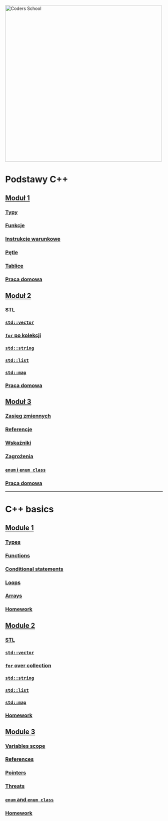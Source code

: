 <a href="https://coders.school">
    <img width="500" data-src="coders_school_logo.png" src="coders_school_logo.png" alt="Coders School" class="plain">
</a>

# Podstawy C++

## [Moduł 1](module1/index.pl.html)

### [Typy](module1/01_types.pl.md)

### [Funkcje](module1/02_functions.pl.md)

### [Instrukcje warunkowe](module1/03_branches.pl.md)

### [Pętle](module1/04_loops.pl.md)

### [Tablice](module1/05_arrays.pl.md)

### [Praca domowa](module1/06_homework.pl.md)

## [Moduł 2](module2/index.pl.html)

### [STL](module2/01_stl_intro.pl.md)

### [`std::vector`](module2/02_vector.pl.md)

### [`for` po kolekcji](module2/03_range_for.pl.md)

### [`std::string`](module2/04_string.pl.md)

### [`std::list`](module2/05_list.pl.md)

### [`std::map`](module2/06_map.pl.md)

### [Praca domowa](module2/07_homework.pl.md)

## [Moduł 3](module3/index.pl.html)

### [Zasięg zmiennych](module3/01_scopes.pl.md)

### [Referencje](module3/02_references.pl.md)

### [Wskaźniki](module3/03_pointers.pl.md)

### [Zagrożenia](module3/04_hazards.pl.md)

### [`enum` i `enum class`](module3/05_enums.pl.md)

### [Praca domowa](module3/07_homework.pl.md)

___

# C++ basics

## [Module 1](module1/index.en.html)

### [Types](module1/01_types.en.md)

### [Functions](module1/02_functions.en.md)

### [Conditional statements](module1/03_branches.en.md)

### [Loops](module1/04_loops.en.md)

### [Arrays](module1/05_arrays.en.md)

### [Homework](module1/06_homework.en.md)

## [Module 2](module2/index.en.html)

### [STL](module2/01_stl_intro.en.md)

### [`std::vector`](module2/02_vector.en.md)

### [`for` over collection](module2/03_range_for.en.md)

### [`std::string`](module2/04_string.en.md)

### [`std::list`](module2/05_list.en.md)

### [`std::map`](module2/06_map.en.md)

### [Homework](module2/07_homework.en.md)

## [Module 3](module3/index.en.html)

### [Variables scope](module3/01_scopes.en.md)

### [References](module3/02_references.en.md)

### [Pointers](module3/03_pointers.en.md)

### [Threats](module3/04_hazards.en.md)

### [`enum` and `enum class`](module3/05_enums.en.md)

### [Homework](module3/07_homework.en.md)
